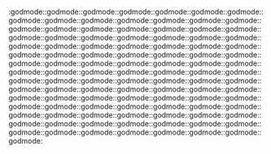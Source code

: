 :godmode::godmode::godmode::godmode::godmode::godmode::godmode::godmode::godmode::godmode::godmode::godmode::godmode::godmode::godmode::godmode::godmode::godmode::godmode::godmode::godmode::godmode::godmode::godmode::godmode::godmode::godmode::godmode::godmode::godmode::godmode::godmode::godmode::godmode::godmode::godmode::godmode::godmode::godmode::godmode::godmode::godmode::godmode::godmode::godmode::godmode::godmode::godmode::godmode::godmode::godmode::godmode::godmode::godmode::godmode::godmode::godmode::godmode::godmode::godmode::godmode::godmode::godmode::godmode::godmode::godmode::godmode::godmode::godmode::godmode::godmode::godmode::godmode::godmode::godmode::godmode::godmode::godmode::godmode::godmode::godmode::godmode::godmode::godmode::godmode::godmode::godmode::godmode::godmode::godmode::godmode::godmode::godmode::godmode::godmode::godmode::godmode::godmode::godmode::godmode::godmode::godmode::godmode::godmode::godmode::godmode:<br>
